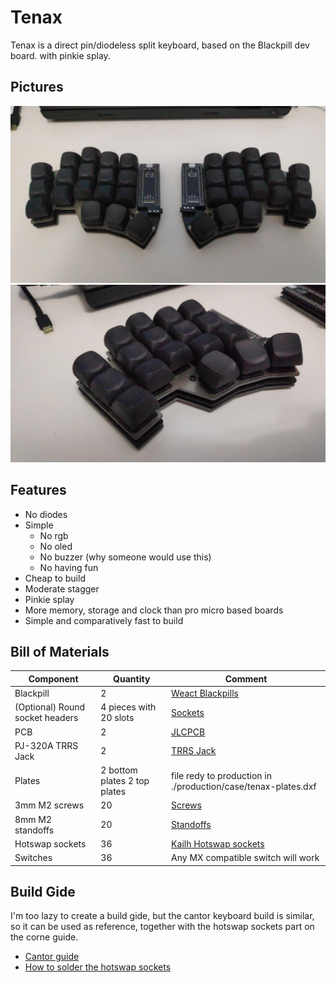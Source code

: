 # Tenax

Tenax is a direct pin/diodeless split keyboard, based on the Blackpill dev board. with pinkie splay.

## Pictures

![Overview](pics/1.jpg)
![Close view](pics/2.jpg)

## Features

- No diodes
- Simple
  - No rgb
  - No oled
  - No buzzer (why someone would use this)
  - No having fun
- Cheap to build
- Moderate stagger
- Pinkie splay
- More memory, storage and clock than pro micro based boards
- Simple and comparatively fast to build

## Bill of Materials

| Component | Quantity | Comment |
|----------|-------------|------|
| Blackpill | 2 | [Weact Blackpills](https://pt.aliexpress.com/item/1005001456186625.html?spm=a2g0o.cart.0.0.4bff7f06OmOHkX&mp=1&gatewayAdapt=glo2bra) |
| (Optional) Round socket headers | 4 pieces with 20 slots | [Sockets](https://pt.aliexpress.com/item/32849903666.html?spm=a2g0o.productlist.0.0.5d201206BfLSLq&algo_pvid=ee920bf7-0efe-47ff-ae7a-32ff20382c14&algo_exp_id=ee920bf7-0efe-47ff-ae7a-32ff20382c14-2&pdp_ext_f=%7B%22sku_id%22%3A%2265196146337%22%7D&pdp_npi=2%40dis%21BRL%216.85%216.17%21%21%2122.31%21%21%402103143616643272838972410ea16a%2165196146337%21sea&curPageLogUid=SuAiwLt1kXaI) |
| PCB | 2 | [JLCPCB](https://jlcpcb.com/) |
| PJ-320A TRRS Jack | 2 | [TRRS Jack](https://pt.aliexpress.com/item/33029465106.html?spm=a2g0o.productlist.0.0.15fe3334PD2SG8&algo_pvid=7004b2d2-9c8b-4913-a9e2-3dc5fdaeaa0d&algo_exp_id=7004b2d2-9c8b-4913-a9e2-3dc5fdaeaa0d-1&pdp_ext_f=%7B%22sku_id%22%3A%2267273462020%22%7D&pdp_npi=2%40dis%21BRL%214.64%214.64%21%21%2126.84%21%21%402101e9d016643267206872835e58d8%2167273462020%21sea&curPageLogUid=0qIvsfpuA1ob) |
| Plates | 2 bottom plates 2 top plates | file redy to production in ./production/case/tenax-plates.dxf |
| 3mm M2 screws | 20 | [Screws](https://pt.aliexpress.com/item/32810852732.html?spm=a2g0o.productlist.0.0.628c2d0fWgxVas&algo_pvid=fbe3aa1a-175e-4711-af32-26884f1a49e6&algo_exp_id=fbe3aa1a-175e-4711-af32-26884f1a49e6-6&pdp_ext_f=%7B%22sku_id%22%3A%2212000027259563641%22%7D&pdp_npi=2%40dis%21BRL%2124.92%2119.42%21%21%2129.56%21%21%402101e9cf16643269855188818e5be6%2112000027259563641%21sea&curPageLogUid=PuCt3Ehw3DBV) |
| 8mm M2 standoffs | 20 | [Standoffs](https://pt.aliexpress.com/item/1005001478740318.html?spm=a2g0o.order_detail.0.0.41014c7f6cTJtM&gatewayAdapt=glo2bra) |
| Hotswap sockets | 36 | [Kailh Hotswap sockets](https://pt.aliexpress.com/item/4001051840976.html?spm=a2g0o.productlist.0.0.7e7d102dksVouM&algo_pvid=f8ac102a-3094-4209-a7b8-de68258d8b90&algo_exp_id=f8ac102a-3094-4209-a7b8-de68258d8b90-0&pdp_ext_f=%7B%22sku_id%22%3A%2210000013817160772%22%7D&pdp_npi=2%40dis%21BRL%2143.49%2143.49%21%21%21%21%21%40210318be16643268610471545ec83d%2110000013817160772%21sea&curPageLogUid=CIiwMxT5yDeo) |
| Switches | 36 | Any MX compatible switch will work |

## Build Gide

I'm too lazy to create a build gide, but the cantor keyboard build is similar, so it can
be used as reference, together with the hotswap sockets part on the corne guide.

- [Cantor guide](https://github.com/diepala/cantor/blob/main/doc/build_guide.md)
- [How to solder the hotswap sockets](https://github.com/foostan/crkbd/blob/main/corne-cherry/doc/v2/buildguide_en.md#kailh-pcb-socket)
